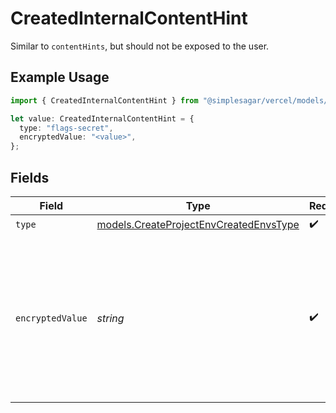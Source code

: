 # CreatedInternalContentHint

Similar to `contentHints`, but should not be exposed to the user.

## Example Usage

```typescript
import { CreatedInternalContentHint } from "@simplesagar/vercel/models/createprojectenvop.js";

let value: CreatedInternalContentHint = {
  type: "flags-secret",
  encryptedValue: "<value>",
};
```

## Fields

| Field                                                                                                                        | Type                                                                                                                         | Required                                                                                                                     | Description                                                                                                                  |
| ---------------------------------------------------------------------------------------------------------------------------- | ---------------------------------------------------------------------------------------------------------------------------- | ---------------------------------------------------------------------------------------------------------------------------- | ---------------------------------------------------------------------------------------------------------------------------- |
| `type`                                                                                                                       | [models.CreateProjectEnvCreatedEnvsType](../models/createprojectenvcreatedenvstype.md)                                       | :heavy_check_mark:                                                                                                           | N/A                                                                                                                          |
| `encryptedValue`                                                                                                             | *string*                                                                                                                     | :heavy_check_mark:                                                                                                           | Contains the `value` of the env variable, encrypted with a special key to make decryption possible in the subscriber Lambda. |